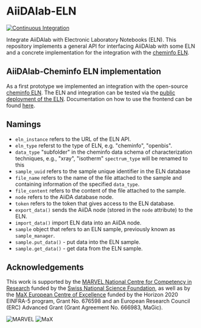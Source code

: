 # AiiDAlab-ELN

[![Continuous Integration](https://github.com/aiidalab/aiidalab-eln/actions/workflows/pre-commit.yml/badge.svg)](https://github.com/aiidalab/aiidalab-eln/actions/workflows/pre-commit.yml)

Integrate AiiDAlab with Electronic Laboratory Notebooks (ELN). This repository implements a general API for interfacing AiiDAlab with some ELN and a concrete implementation for the integration with the [cheminfo ELN](cheminfo.github.io/).

## AiiDAlab-Cheminfo ELN implementation

As a first prototype we implemented an integration with the open-source [cheminfo ELN](cheminfo.github.io/).
The ELN and integration can be tested via the [public deployment of the ELN](c6h6.org). Documentation on how to use the frontend can be found [here](docs.c6h6.org).

## Namings

- `eln_instance` refers to the URL of the ELN API.
- `eln_type` referst to the type of ELN, e.g. "cheminfo", "openbis".
- `data_type` "subfolder" in the cheminfo data schema of characterization techniques, e.g., "xray", "isotherm" `spectrum_type` will be renamed to this
- `sample_uuid` refers to the sample unique identifier in the ELN database
- `file_name` refers to the name of the file attached to the sample and containing information of the specified `data_type`.
- `file_content` refers to the content of the file attached to the sample.
- `node` refers to the AiiDA database node. 
- `token` refers to the token that gives access to the ELN database.
- `export_data()` sends the AiiDA node (stored in the `node` attribute) to the ELN.
- `import_data()` import ELN data into an AiiDA node.
- `sample` object that refers to an ELN sample, previously known as `sample_manager`.
- `sample.put_data()` - put data into the ELN sample.
- `sample.get_data()` - get data from the ELN sample.

## Acknowledgements

This work is supported by the [MARVEL National Centre for Competency in Research](<http://nccr-marvel.ch>)
funded by the [Swiss National Science Foundation](<http://www.snf.ch/en>), as well as by the [MaX
European Centre of Excellence](<http://www.max-centre.eu/>) funded by the Horizon 2020 EINFRA-5 program,
Grant No. 676598 and an European Research Council (ERC) Advanced Grant (Grant Agreement No. 666983, MaGic).

![MARVEL](https://raw.githubusercontent.com/aiidalab/aiidalab/develop/miscellaneous/logos/MARVEL.png)
![MaX](https://raw.githubusercontent.com/aiidalab/aiidalab/develop/miscellaneous/logos/MaX.png)
